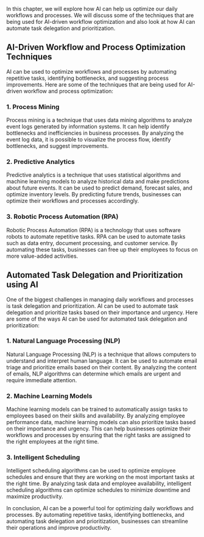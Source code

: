 
In this chapter, we will explore how AI can help us optimize our daily workflows and processes. We will discuss some of the techniques that are being used for AI-driven workflow optimization and also look at how AI can automate task delegation and prioritization.

AI-Driven Workflow and Process Optimization Techniques
------------------------------------------------------

AI can be used to optimize workflows and processes by automating repetitive tasks, identifying bottlenecks, and suggesting process improvements. Here are some of the techniques that are being used for AI-driven workflow and process optimization:

### 1. Process Mining

Process mining is a technique that uses data mining algorithms to analyze event logs generated by information systems. It can help identify bottlenecks and inefficiencies in business processes. By analyzing the event log data, it is possible to visualize the process flow, identify bottlenecks, and suggest improvements.

### 2. Predictive Analytics

Predictive analytics is a technique that uses statistical algorithms and machine learning models to analyze historical data and make predictions about future events. It can be used to predict demand, forecast sales, and optimize inventory levels. By predicting future trends, businesses can optimize their workflows and processes accordingly.

### 3. Robotic Process Automation (RPA)

Robotic Process Automation (RPA) is a technology that uses software robots to automate repetitive tasks. RPA can be used to automate tasks such as data entry, document processing, and customer service. By automating these tasks, businesses can free up their employees to focus on more value-added activities.

Automated Task Delegation and Prioritization using AI
-----------------------------------------------------

One of the biggest challenges in managing daily workflows and processes is task delegation and prioritization. AI can be used to automate task delegation and prioritize tasks based on their importance and urgency. Here are some of the ways AI can be used for automated task delegation and prioritization:

### 1. Natural Language Processing (NLP)

Natural Language Processing (NLP) is a technique that allows computers to understand and interpret human language. It can be used to automate email triage and prioritize emails based on their content. By analyzing the content of emails, NLP algorithms can determine which emails are urgent and require immediate attention.

### 2. Machine Learning Models

Machine learning models can be trained to automatically assign tasks to employees based on their skills and availability. By analyzing employee performance data, machine learning models can also prioritize tasks based on their importance and urgency. This can help businesses optimize their workflows and processes by ensuring that the right tasks are assigned to the right employees at the right time.

### 3. Intelligent Scheduling

Intelligent scheduling algorithms can be used to optimize employee schedules and ensure that they are working on the most important tasks at the right time. By analyzing task data and employee availability, intelligent scheduling algorithms can optimize schedules to minimize downtime and maximize productivity.

In conclusion, AI can be a powerful tool for optimizing daily workflows and processes. By automating repetitive tasks, identifying bottlenecks, and automating task delegation and prioritization, businesses can streamline their operations and improve productivity.
